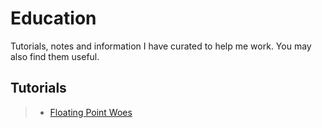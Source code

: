 # Education
Tutorials, notes and information I have curated to help me work. You may also find them useful.

## Tutorials

>- [Floating Point Woes](http://htmlpreview.github.io/?https://github.com/djlondon/Education/blob/master/tutorials/FP-Woes.html)
